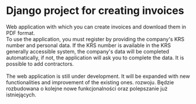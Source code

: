 # Django project for creating invoices
Web application with which you can create invoices and download them in PDF format.<br>
To use the application, you must register by providing the company's KRS number and personal data. If the KRS number is available in the KRS generally accessible system, the company's data will be completed automatically, if not, the application will ask you to complete the data.
It is possible to add contractors.<br><br>
The web application is still under development. It will be expanded with new functionalities and improvement of the existing ones. rozwoju. Będzie rozbudowana o kolejne nowe funkcjonalności oraz polepszanie już istniejących.